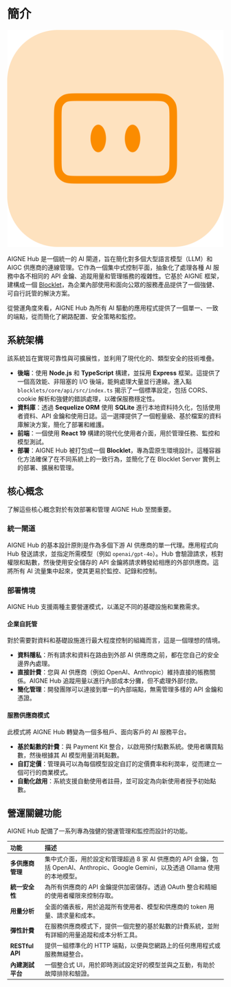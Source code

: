 # 簡介

![logo.png](../../../blocklets/core/screenshots/logo.png)

AIGNE Hub 是一個統一的 AI 閘道，旨在簡化對多個大型語言模型（LLM）和 AIGC 供應商的連線管理。它作為一個集中式控制平面，抽象化了處理各種 AI 服務中各不相同的 API 金鑰、追蹤用量和管理帳務的複雜性。它基於 AIGNE 框架，建構成一個 [Blocklet](https://blocklet.io)，為企業內部使用和面向公眾的服務產品提供了一個強健、可自行託管的解決方案。

從營運角度來看，AIGNE Hub 為所有 AI 驅動的應用程式提供了一個單一、一致的端點，從而簡化了網路配置、安全策略和監控。

## 系統架構

該系統旨在實現可靠性與可擴展性，並利用了現代化的、類型安全的技術堆疊。

-   **後端**：使用 **Node.js** 和 **TypeScript** 構建，並採用 **Express** 框架。這提供了一個高效能、非阻塞的 I/O 後端，能夠處理大量並行連線。進入點 `blocklets/core/api/src/index.ts` 揭示了一個標準設定，包括 CORS、cookie 解析和強健的錯誤處理，以確保服務穩定性。
-   **資料庫**：透過 **Sequelize ORM** 使用 **SQLite** 進行本地資料持久化，包括使用者資料、API 金鑰和使用日誌。這一選擇提供了一個輕量級、基於檔案的資料庫解決方案，簡化了部署和維護。
-   **前端**：一個使用 **React 19** 構建的現代化使用者介面，用於管理任務、監控和模型測試。
-   **部署**：AIGNE Hub 被打包成一個 **Blocklet**，專為雲原生環境設計。這種容器化方法確保了在不同系統上的一致行為，並簡化了在 Blocklet Server 實例上的部署、擴展和管理。

## 核心概念

了解這些核心概念對於有效部署和管理 AIGNE Hub 至關重要。

### 統一閘道

AIGNE Hub 的基本設計原則是作為多個下游 AI 供應商的單一代理。應用程式向 Hub 發送請求，並指定所需模型（例如 `openai/gpt-4o`）。Hub 會驗證請求，核對權限和點數，然後使用安全儲存的 API 金鑰將請求轉發給相應的外部供應商。這將所有 AI 流量集中起來，使其更易於監控、記錄和控制。

### 部署情境

AIGNE Hub 支援兩種主要營運模式，以滿足不同的基礎設施和業務需求。

#### 企業自託管

對於需要對資料和基礎設施進行最大程度控制的組織而言，這是一個理想的情境。

-   **資料隱私**：所有請求和資料在路由到外部 AI 供應商之前，都在您自己的安全邊界內處理。
-   **直接計費**：您與 AI 供應商（例如 OpenAI、Anthropic）維持直接的帳務關係。AIGNE Hub 追蹤用量以進行內部成本分攤，但不處理外部付款。
-   **簡化管理**：開發團隊可以連接到單一的內部端點，無需管理多樣的 API 金鑰和憑證。

#### 服務供應商模式

此模式將 AIGNE Hub 轉變為一個多租戶、面向客戶的 AI 服務平台。

-   **基於點數的計費**：與 Payment Kit 整合，以啟用預付點數系統。使用者購買點數，然後根據其 AI 模型用量消耗點數。
-   **自訂定價**：管理員可以為每個模型設定自訂的定價費率和利潤率，從而建立一個可行的商業模式。
-   **自動化啟用**：系統支援自動使用者註冊，並可設定為向新使用者授予初始點數。

## 營運關鍵功能

AIGNE Hub 配備了一系列專為強健的營運管理和監控而設計的功能。

| 功能 | 描述 |
| :--- | :--- |
| **多供應商管理** | 集中式介面，用於設定和管理超過 8 家 AI 供應商的 API 金鑰，包括 OpenAI、Anthropic、Google Gemini，以及透過 Ollama 使用的本地模型。 |
| **統一安全性** | 為所有供應商的 API 金鑰提供加密儲存。透過 OAuth 整合和精細的使用者權限來控制存取。 |
| **用量分析** | 全面的儀表板，用於追蹤所有使用者、模型和供應商的 token 用量、請求量和成本。 |
| **彈性計費** | 在服務供應商模式下，提供一個完整的基於點數的計費系統，並附有詳細的用量追蹤和成本分析工具。 |
| **RESTful API** | 提供一組標準化的 HTTP 端點，以便與您網路上的任何應用程式或服務無縫整合。 |
| **內建測試平台** | 一個整合式 UI，用於即時測試設定好的模型並與之互動，有助於故障排除和驗證。 |